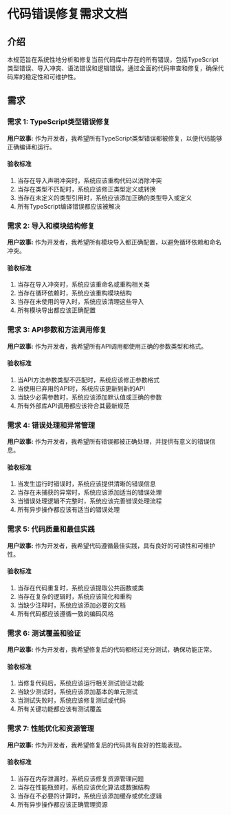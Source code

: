 # 代码错误修复需求文档

## 介绍

本规范旨在系统性地分析和修复当前代码库中存在的所有错误，包括TypeScript类型错误、导入冲突、语法错误和逻辑错误。通过全面的代码审查和修复，确保代码库的稳定性和可维护性。

## 需求

### 需求 1: TypeScript类型错误修复

**用户故事:**
作为开发者，我希望所有TypeScript类型错误都被修复，以便代码能够正确编译和运行。

#### 验收标准

1. 当存在导入声明冲突时，系统应该重构代码以消除冲突
2. 当存在类型不匹配时，系统应该修正类型定义或转换
3. 当存在未定义的类型引用时，系统应该添加正确的类型导入或定义
4. 所有TypeScript编译错误都应该被解决

### 需求 2: 导入和模块结构修复

**用户故事:**
作为开发者，我希望所有模块导入都正确配置，以避免循环依赖和命名冲突。

#### 验收标准

1. 当存在导入冲突时，系统应该重命名或重构相关类
2. 当存在循环依赖时，系统应该重构模块结构
3. 当存在未使用的导入时，系统应该清理这些导入
4. 所有模块导出都应该正确配置

### 需求 3: API参数和方法调用修复

**用户故事:** 作为开发者，我希望所有API调用都使用正确的参数类型和格式。

#### 验收标准

1. 当API方法参数类型不匹配时，系统应该修正参数格式
2. 当使用已弃用的API时，系统应该更新到新的API
3. 当缺少必需参数时，系统应该添加默认值或正确的参数
4. 所有外部库API调用都应该符合其最新规范

### 需求 4: 错误处理和异常管理

**用户故事:** 作为开发者，我希望所有错误都被正确处理，并提供有意义的错误信息。

#### 验收标准

1. 当发生运行时错误时，系统应该提供清晰的错误信息
2. 当存在未捕获的异常时，系统应该添加适当的错误处理
3. 当错误处理逻辑不完整时，系统应该完善错误处理流程
4. 所有异步操作都应该有适当的错误处理

### 需求 5: 代码质量和最佳实践

**用户故事:** 作为开发者，我希望代码遵循最佳实践，具有良好的可读性和可维护性。

#### 验收标准

1. 当存在代码重复时，系统应该提取公共函数或类
2. 当存在复杂的逻辑时，系统应该简化和重构
3. 当缺少注释时，系统应该添加必要的文档
4. 所有代码都应该遵循一致的编码风格

### 需求 6: 测试覆盖和验证

**用户故事:** 作为开发者，我希望修复后的代码都经过充分测试，确保功能正常。

#### 验收标准

1. 当修复代码后，系统应该运行相关测试验证功能
2. 当缺少测试时，系统应该添加基本的单元测试
3. 当测试失败时，系统应该修复测试或代码
4. 所有关键功能都应该有测试覆盖

### 需求 7: 性能优化和资源管理

**用户故事:** 作为开发者，我希望修复后的代码具有良好的性能表现。

#### 验收标准

1. 当存在内存泄漏时，系统应该修复资源管理问题
2. 当存在性能瓶颈时，系统应该优化算法或数据结构
3. 当存在不必要的计算时，系统应该添加缓存或优化逻辑
4. 所有异步操作都应该正确管理资源
